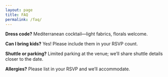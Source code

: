 ```yaml
---
layout: page
title: FAQ
permalink: /faq/
---
```



**Dress code?**
Mediterranean cocktail—light fabrics, florals welcome.


**Can I bring kids?**
Yes! Please include them in your RSVP count.


**Shuttle or parking?**
Limited parking at the venue; we’ll share shuttle details closer to the date.


**Allergies?**
Please list in your RSVP and we’ll accommodate.
